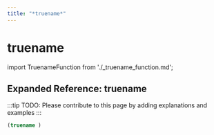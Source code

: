 ```yaml
---
title: "*truename*"
---
```


# truename

import TruenameFunction from './_truename_function.md';

<TruenameFunction />

## Expanded Reference: truename

:::tip
TODO: Please contribute to this page by adding explanations and examples
:::

```lisp
(truename )
```
